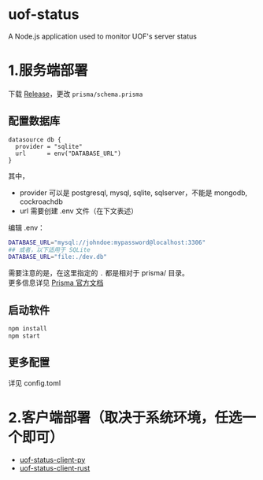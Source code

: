 # uof-status
A Node.js application used to monitor UOF's server status

# 1.服务端部署
下载 [Release](https://github.com/University-Of-Fool/uof-status/releases)，更改 `prisma/schema.prisma`
## 配置数据库
```prisma
datasource db {
  provider = "sqlite"
  url      = env("DATABASE_URL")
}
```
其中，  
* provider 可以是 postgresql, mysql, sqlite, sqlserver，不能是 mongodb, cockroachdb
* url 需要创建 .env 文件（在下文表述）

编辑 .env：
```bash
DATABASE_URL="mysql://johndoe:mypassword@localhost:3306"
## 或者，以下适用于 SQLite
DATABASE_URL="file:./dev.db"
```
需要注意的是，在这里指定的 `.` 都是相对于 prisma/ 目录。  
更多信息详见 [Prisma 官方文档](https://www.prisma.io/docs/concepts/database-connectors)

## 启动软件
```bash
npm install
npm start
```

## 更多配置
详见 config.toml

# 2.客户端部署（取决于系统环境，任选一个即可）
 - [uof-status-client-py](https://github.com/University-Of-Fool/uof-status-client-py/)
 - [uof-status-client-rust](https://github.com/University-Of-Fool/uof-status-client-rust/)
